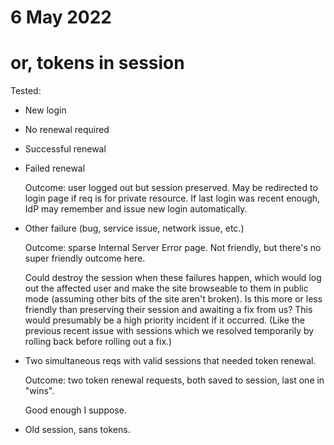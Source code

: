 # 6 May 2022
# or, tokens in session


Tested:

- New login
- No renewal required
- Successful renewal

- Failed renewal
  
  Outcome: user logged out but session preserved.  May be redirected to login
  page if req is for private resource.  If last login was recent enough, IdP
  may remember and issue new login automatically.

- Other failure (bug, service issue, network issue, etc.)

  Outcome: sparse Internal Server Error page.  Not friendly, but there's no
  super friendly outcome here.

  Could destroy the session when these failures happen, which would log out the
  affected user and make the site browseable to them in public mode (assuming
  other bits of the site aren't broken).  Is this more or less friendly than
  preserving their session and awaiting a fix from us?  This would presumably be
  a high priority incident if it occurred.  (Like the previous recent issue
  with sessions which we resolved temporarily by rolling back before rolling
  out a fix.)

- Two simultaneous reqs with valid sessions that needed token renewal.

  Outcome: two token renewal requests, both saved to session, last one in "wins".

  Good enough I suppose.

- Old session, sans tokens.
